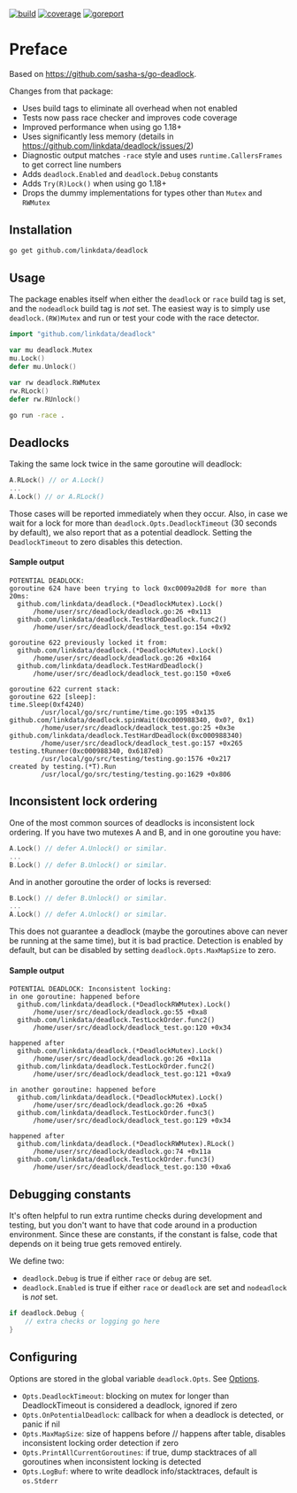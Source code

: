[![build](https://github.com/linkdata/deadlock/actions/workflows/go.yml/badge.svg)](https://github.com/linkdata/deadlock/actions/workflows/go.yml)
[![coverage](https://coveralls.io/repos/github/linkdata/deadlock/badge.svg?branch=main)](https://coveralls.io/github/linkdata/deadlock?branch=main)
[![goreport](https://goreportcard.com/badge/github.com/linkdata/deadlock)](https://goreportcard.com/report/github.com/linkdata/deadlock)

# Preface

Based on https://github.com/sasha-s/go-deadlock.

Changes from that package:
* Uses build tags to eliminate all overhead when not enabled
* Tests now pass race checker and improves code coverage
* Improved performance when using go 1.18+
* Uses significantly less memory (details in https://github.com/linkdata/deadlock/issues/2)
* Diagnostic output matches `-race` style and uses `runtime.CallersFrames` to get correct line numbers
* Adds `deadlock.Enabled` and `deadlock.Debug` constants
* Adds `Try(R)Lock()` when using go 1.18+
* Drops the dummy implementations for types other than `Mutex` and `RWMutex`

## Installation

```sh
go get github.com/linkdata/deadlock
```

## Usage

The package enables itself when either the `deadlock` or `race` build tag is set, and the
`nodeadlock` build tag is *not* set. The easiest way is to simply use `deadlock.(RW)Mutex` and
run or test your code with the race detector.

```go
import "github.com/linkdata/deadlock"

var mu deadlock.Mutex
mu.Lock()
defer mu.Unlock()

var rw deadlock.RWMutex
rw.RLock()
defer rw.RUnlock()
```

```sh
go run -race .
```

## Deadlocks

Taking the same lock twice in the same goroutine will deadlock:
```go
A.RLock() // or A.Lock()
...
A.Lock() // or A.RLock()
```

Those cases will be reported immediately when they occur. Also, in case we wait for a lock for more than 
`deadlock.Opts.DeadlockTimeout` (30 seconds by default), we also report that as a potential deadlock.
Setting the `DeadlockTimeout` to zero disables this detection.

#### Sample output
```
POTENTIAL DEADLOCK:
goroutine 624 have been trying to lock 0xc0009a20d8 for more than 20ms:
  github.com/linkdata/deadlock.(*DeadlockMutex).Lock()
      /home/user/src/deadlock/deadlock.go:26 +0x113
  github.com/linkdata/deadlock.TestHardDeadlock.func2()
      /home/user/src/deadlock/deadlock_test.go:154 +0x92

goroutine 622 previously locked it from:
  github.com/linkdata/deadlock.(*DeadlockMutex).Lock()
      /home/user/src/deadlock/deadlock.go:26 +0x164
  github.com/linkdata/deadlock.TestHardDeadlock()
      /home/user/src/deadlock/deadlock_test.go:150 +0xe6

goroutine 622 current stack:
goroutine 622 [sleep]:
time.Sleep(0xf4240)
        /usr/local/go/src/runtime/time.go:195 +0x135
github.com/linkdata/deadlock.spinWait(0xc000988340, 0x0?, 0x1)
        /home/user/src/deadlock/deadlock_test.go:25 +0x3e
github.com/linkdata/deadlock.TestHardDeadlock(0xc000988340)
        /home/user/src/deadlock/deadlock_test.go:157 +0x265
testing.tRunner(0xc000988340, 0x6187e8)
        /usr/local/go/src/testing/testing.go:1576 +0x217
created by testing.(*T).Run
        /usr/local/go/src/testing/testing.go:1629 +0x806
```

## Inconsistent lock ordering

One of the most common sources of deadlocks is inconsistent lock ordering.
If you have two mutexes A and B, and in one goroutine you have:
```go
A.Lock() // defer A.Unlock() or similar.
...
B.Lock() // defer B.Unlock() or similar.
```
And in another goroutine the order of locks is reversed:
```go
B.Lock() // defer B.Unlock() or similar.
...
A.Lock() // defer A.Unlock() or similar.
```
This does not guarantee a deadlock (maybe the goroutines above can never be running at the same time), but it is bad practice.
Detection is enabled by default, but can be disabled by setting `deadlock.Opts.MaxMapSize` to zero.

#### Sample output
```
POTENTIAL DEADLOCK: Inconsistent locking:
in one goroutine: happened before
  github.com/linkdata/deadlock.(*DeadlockRWMutex).Lock()
      /home/user/src/deadlock/deadlock.go:55 +0xa8
  github.com/linkdata/deadlock.TestLockOrder.func2()
      /home/user/src/deadlock/deadlock_test.go:120 +0x34

happened after
  github.com/linkdata/deadlock.(*DeadlockMutex).Lock()
      /home/user/src/deadlock/deadlock.go:26 +0x11a
  github.com/linkdata/deadlock.TestLockOrder.func2()
      /home/user/src/deadlock/deadlock_test.go:121 +0xa9

in another goroutine: happened before
  github.com/linkdata/deadlock.(*DeadlockMutex).Lock()
      /home/user/src/deadlock/deadlock.go:26 +0xa5
  github.com/linkdata/deadlock.TestLockOrder.func3()
      /home/user/src/deadlock/deadlock_test.go:129 +0x34

happened after
  github.com/linkdata/deadlock.(*DeadlockRWMutex).RLock()
      /home/user/src/deadlock/deadlock.go:74 +0x11a
  github.com/linkdata/deadlock.TestLockOrder.func3()
      /home/user/src/deadlock/deadlock_test.go:130 +0xa6
```

## Debugging constants

It's often helpful to run extra runtime checks during development 
and testing, but you don't want to have that code around in a
production environment. Since these are constants, if the constant is
false, code that depends on it being true gets removed entirely.

We define two:

* `deadlock.Debug` is true if either `race` or `debug` are set.
* `deadlock.Enabled` is true if either `race` or `deadlock` are set and `nodeadlock` is *not* set.

```go
if deadlock.Debug {
    // extra checks or logging go here
}
```

## Configuring

Options are stored in the global variable `deadlock.Opts`. See [Options](https://pkg.go.dev/github.com/linkdata/deadlock#Options).

* `Opts.DeadlockTimeout`: blocking on mutex for longer than DeadlockTimeout is considered a deadlock, ignored if zero
* `Opts.OnPotentialDeadlock`: callback for when a deadlock is detected, or panic if nil
* `Opts.MaxMapSize`: size of happens before // happens after table, disables inconsistent locking order detection if zero
* `Opts.PrintAllCurrentGoroutines`: if true, dump stacktraces of all goroutines when inconsistent locking is detected
* `Opts.LogBuf`: where to write deadlock info/stacktraces, default is `os.Stderr`
